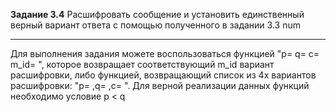 **Задание 3.4**
Расшифровать сообщение и установить единственный верный вариант ответа с помощью полученного в задании 3.3 num

___
Для выполнения задания можете воспользоваться функцией "p= q= c= m_id= ", которое возвращает соответствующий m_id вариант расшифровки,
либо функцией, возвращающий список из 4х вариантов расшифровки: "p= ,q= ,c= ". Для верной реализации данных функций необходимо условие 
p < q